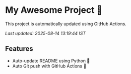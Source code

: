 # My Awesome Project 🚀

This project is automatically updated using GitHub Actions.

_Last updated: 2025-08-14 13:19:44 IST_

## Features
- Auto-update README using Python 🐍
- Auto Git push with GitHub Actions 🤖
